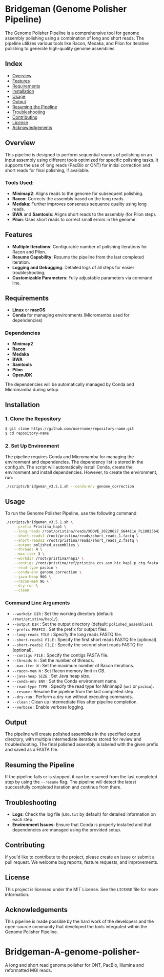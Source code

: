 # Bridgeman (Genome Polisher Pipeline)

The Genome Polisher Pipeline is a comprehensive tool for genome assembly polishing using a combination of long and short reads. The pipeline utilizes various tools like Racon, Medaka, and Pilon for iterative polishing to generate high-quality genome assemblies.

## Index
- [Overview](#overview)
- [Features](#features)
- [Requirements](#requirements)
- [Installation](#installation)
- [Usage](#usage)
- [Output](#output)
- [Resuming the Pipeline](#resuming-the-pipeline)
- [Troubleshooting](#troubleshooting)
- [Contributing](#contributing)
- [License](#license)
- [Acknowledgements](#acknowledgements)

## Overview

This pipeline is designed to perform sequential rounds of polishing on an input assembly using different tools optimized for specific polishing tasks. It supports the use of long reads (PacBio or ONT) for initial correction and short reads for final polishing, if available.

### Tools Used:
- **Minimap2**: Aligns reads to the genome for subsequent polishing.
- **Racon**: Corrects the assembly based on the long reads.
- **Medaka**: Further improves consensus sequence quality using long reads.
- **BWA** and **Samtools**: Aligns short reads to the assembly (for Pilon step).
- **Pilon**: Uses short reads to correct small errors in the genome.

## Features

- **Multiple Iterations**: Configurable number of polishing iterations for Racon and Pilon.
- **Resume Capability**: Resume the pipeline from the last completed iteration.
- **Logging and Debugging**: Detailed logs of all steps for easier troubleshooting.
- **Customizable Parameters**: Fully adjustable parameters via command line.

## Requirements

- **Linux** or **macOS**
- **Conda** for managing environments (Micromamba used for dependencies)

### Dependencies

- **Minimap2**
- **Racon**
- **Medaka**
- **BWA**
- **Samtools**
- **Pilon**
- **OpenJDK**

The dependencies will be automatically managed by Conda and Micromamba during setup.

## Installation

### 1. Clone the Repository
```bash
$ git clone https://github.com/username/repository-name.git
$ cd repository-name
```

### 2. Set Up Environment
The pipeline requires Conda and Micromamba for managing the environment and dependencies. The dependency list is stored in the config.sh. The script will automatically install Conda, create the environment and install dependencies. However, to create the environment, run:

```bash
./scripts/bridgeman_v3.5.1.sh --conda-env genome_correction
```

## Usage

To run the Genome Polisher Pipeline, use the following command:

```bash
./scripts/bridgeman_v3.5.1.sh \
    --prefix Pristina_hap1 \
    --long-reads /root/pristina/reads/XDOVE_20220627_S64411e_PL100256426-1_A01.ccs.fastq \
    --short-reads1 /root/pristina/reads/short_reads_1.fastq \
    --short-reads2 /root/pristina/reads/short_reads_2.fastq \
    --output polished_assemblies \
    --threads 4 \
    --max-iter 3 \
    --workdir /root/pristina/hap1/ \
    --contigs /root/pristina/ref/pristina_ccs.asm.hic.hap1.p_ctg.fasta \
    --read-type pacbio \
    --conda-env genome_correction \
    --java-heap 96G \
    --racon-mem 96 \
    --dry-run \
    --clean
```

### Command Line Arguments
- `--workdir DIR` : Set the working directory (default: `/root/pristina/hap1/`).
- `--output DIR` : Set the output directory (default: `polished_assemblies`).
- `--prefix PREFIX` : Set the prefix for output files.
- `--long-reads FILE` : Specify the long reads FASTQ file.
- `--short-reads1 FILE` : Specify the first short reads FASTQ file (optional).
- `--short-reads2 FILE` : Specify the second short reads FASTQ file (optional).
- `--contigs FILE` : Specify the contigs FASTA file.
- `--threads N` : Set the number of threads.
- `--max-iter N` : Set the maximum number of Racon iterations.
- `--racon-mem N` : Set Racon memory limit in GB.
- `--java-heap SIZE` : Set Java heap size.
- `--conda-env ENV` : Set the Conda environment name.
- `--read-type TYPE` : Specify the read type for Minimap2 (`ont` or `pacbio`).
- `--resume` : Resume the pipeline from the last completed step.
- `--dry-run` : Perform a dry run without executing commands.
- `--clean` : Clean up intermediate files after pipeline completion.
- `--verbose` : Enable verbose logging.

## Output
The pipeline will create polished assemblies in the specified output directory, with multiple intermediate iterations stored for review and troubleshooting. The final polished assembly is labeled with the given prefix and saved as a FASTA file.

## Resuming the Pipeline
If the pipeline fails or is stopped, it can be resumed from the last completed step by using the `--resume` flag. The pipeline will detect the latest successfully completed iteration and continue from there.

## Troubleshooting
- **Logs**: Check the log file (`LOG.txt` by default) for detailed information on each step.
- **Environment Issues**: Ensure that Conda is properly installed and that dependencies are managed using the provided setup.

## Contributing
If you'd like to contribute to the project, please create an issue or submit a pull request. We welcome bug reports, feature requests, and improvements.

## License
This project is licensed under the MIT License. See the `LICENSE` file for more information.

## Acknowledgements
This pipeline is made possible by the hard work of the developers and the open-source community that developed the tools integrated within the Genome Polisher Pipeline.
# Bridgeman-A-genome-polisher-
A long and short read genome polisher for ONT, PacBio, Illumina and reformatted MGI reads. 
